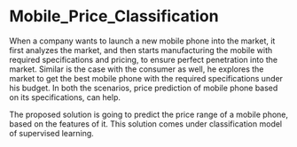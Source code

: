 # Mobile_Price_Classification
When a company wants to launch a new mobile phone into the market, it first analyzes the market, and then starts manufacturing the mobile with required specifications and pricing, to ensure perfect penetration into the market. Similar is the case with the consumer as well, he explores the market to get the best mobile phone with the required specifications under his budget. In both the scenarios, price prediction of mobile phone based on its specifications, can help.

The proposed solution is going to predict the price range of a mobile phone, based on the features of it. This solution comes under classification model of supervised learning.

